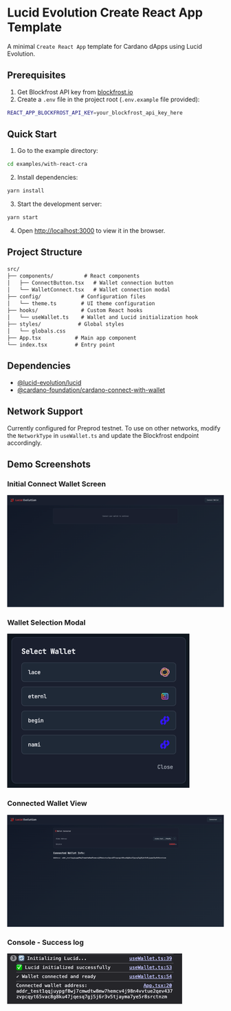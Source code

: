 # Lucid Evolution Create React App Template

A minimal `Create React App` template for Cardano dApps using Lucid Evolution.

## Prerequisites

1. Get Blockfrost API key from [blockfrost.io](https://blockfrost.io)
2. Create a `.env` file in the project root (`.env.example` file provided):

```bash
REACT_APP_BLOCKFROST_API_KEY=your_blockfrost_api_key_here
```

## Quick Start

1. Go to the example directory:

```bash
cd examples/with-react-cra
```

2. Install dependencies:

```bash
yarn install
```

3. Start the development server:

```bash
yarn start
```

4. Open [http://localhost:3000](http://localhost:3000) to view it in the browser.

## Project Structure

```
src/
├── components/          # React components
│   ├── ConnectButton.tsx   # Wallet connection button
│   └── WalletConnect.tsx   # Wallet connection modal
├── config/             # Configuration files
│   └── theme.ts        # UI theme configuration
├── hooks/              # Custom React hooks
│   └── useWallet.ts    # Wallet and Lucid initialization hook
├── styles/            # Global styles
│   └── globals.css
├── App.tsx           # Main app component
└── index.tsx         # Entry point
```


## Dependencies

- [@lucid-evolution/lucid](https://github.com/Anastasia-Labs/lucid-evolution)
- [@cardano-foundation/cardano-connect-with-wallet](https://github.com/cardano-foundation/cardano-connect-with-wallet)

## Network Support

Currently configured for Preprod testnet. To use on other networks, modify the `NetworkType` in `useWallet.ts` and update the Blockfrost endpoint accordingly.

## Demo Screenshots

### Initial Connect Wallet Screen
![Connect Wallet](./public/readme/connect-wallet.png)

### Wallet Selection Modal
![Wallet Modal](./public/readme/wallet-modal.png)

### Connected Wallet View
![Connected Wallet](./public/readme/connected-wallet.png)

### Console - Success log
![Console - Success log](./public/readme/success-log.png)